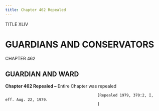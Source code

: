 ```yaml
---
title: Chapter 462 Repealed
---
```


TITLE XLIV
                                             
GUARDIANS AND CONSERVATORS
==========================

CHAPTER 462
                                             
GUARDIAN AND WARD
-----------------

**Chapter 462 Repealed –** Entire Chapter was repealed


                                             [Repealed 1979, 370:2, I, eff. Aug. 22, 1979.
                                             ]
